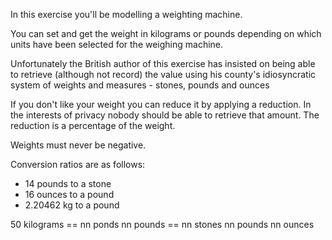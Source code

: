 In this exercise you'll be modelling a weighting machine.

You can set and get the weight in kilograms or pounds depending on which units have been selected for
the weighing machine.

Unfortunately the British author of this exercise has insisted on being able to
retrieve (although not record) the value using his county's idiosyncratic system of
weights and measures - stones, pounds and ounces

If you don't like your weight you can reduce it by applying a reduction.  In the interests
of privacy nobody should be able to retrieve that amount.  The reduction is a percentage of the weight.

Weights must never be negative.

Conversion ratios are as follows:
- 14 pounds to a stone
- 16 ounces to a pound
- 2.20462 kg to a pound

50 kilograms == nn ponds
nn pounds == nn stones nn pounds nn ounces

